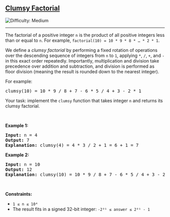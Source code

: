 <h2><a href="https://leetcode.com/problems/clumsy-factorial/">Clumsy Factorial</a></h2>
<img src="https://img.shields.io/badge/Difficulty-Medium-orange" alt="Difficulty: Medium" />
<hr>

<p>The factorial of a positive integer <code>n</code> is the product of all positive integers less than or equal to <code>n</code>. For example, <code>factorial(10) = 10 * 9 * 8 * … * 2 * 1</code>.</p>

<p>We define a <em>clumsy factorial</em> by performing a fixed rotation of operations over the descending sequence of integers from <code>n</code> to <code>1</code>, applying <code>*</code>, <code>/</code>, <code>+</code>, and <code>-</code> in this exact order repeatedly. Importantly, multiplication and division take precedence over addition and subtraction, and division is performed as floor division (meaning the result is rounded down to the nearest integer).</p>

<p>For example:</p>
<pre>clumsy(10) = 10 * 9 / 8 + 7 - 6 * 5 / 4 + 3 - 2 * 1</pre>

<p>Your task: implement the <code>clumsy</code> function that takes integer <code>n</code> and returns its clumsy factorial.</p>

<p>&nbsp;</p>

<p><strong class="example">Example 1:</strong></p>
<pre>
<strong>Input:</strong> n = 4  
<strong>Output:</strong> 7  
<strong>Explanation:</strong> clumsy(4) = 4 * 3 / 2 + 1 = 6 + 1 = 7
</pre>

<p><strong class="example">Example 2:</strong></p>
<pre>
<strong>Input:</strong> n = 10  
<strong>Output:</strong> 12  
<strong>Explanation:</strong> clumsy(10) = 10 * 9 / 8 + 7 - 6 * 5 / 4 + 3 - 2 * 1 = 12
</pre>

<p>&nbsp;</p>

<p><strong>Constraints:</strong></p>
<ul>
  <li><code>1 ≤ n ≤ 10⁴</code></li>
  <li>The result fits in a signed 32-bit integer: <code>-2³¹ ≤ answer ≤ 2³¹ - 1</code></li>
</ul>
